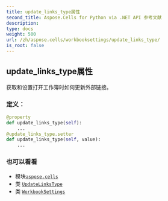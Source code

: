 ```yaml
---
title: update_links_type属性
second_title: Aspose.Cells for Python via .NET API 参考文献
description:
type: docs
weight: 500
url: /zh/aspose.cells/workbooksettings/update_links_type/
is_root: false
---
```

## update_links_type属性

获取和设置打开工作簿时如何更新外部链接。
### 定义：
```python
@property
def update_links_type(self):
    ...
@update_links_type.setter
def update_links_type(self, value):
    ...
```

### 也可以看看
* 模块[`aspose.cells`](../../)
* 类 [`UpdateLinksType`](/cells/python-net/zh/aspose.cells/updatelinkstype)
* 类 [`WorkbookSettings`](/cells/python-net/zh/aspose.cells/workbooksettings)
